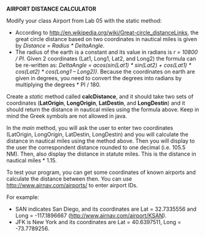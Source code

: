 **AIRPORT DISTANCE CALCULATOR**

Modify your class Airport from Lab 05 with the static method: <br/>
* According to http://en.wikipedia.org/wiki/Great-circle_distanceLinks, the great circle distance based on two coordinates in nautical miles is given by *Distance = Radius * DeltaAngle*.
* The radius of the earth is a constant and its value in radians is *r = 10800 / PI*. Given 2 coordinates (Lat1, Long1, Lat2, and Long2) the formula can be re-written as: *DeltaAngle = acos(sin(Lat1) * sin(Lat2) + cos(Lat1) * cos(Lat2) * cos(Long1 – Long2))*. Because the coordinates on earth are given in degrees, you need to convert the degrees into radians by multiplying the degrees * PI / 180.

Create a *static* method called **calcDistance**, and it should take two sets of coordinates (**LatOrigin**, **LongOrigin**, **LatDestin**, and **LongDestin**) and it should return the distance in nautical miles using the formula above. Keep in mind the Greek symbols are not allowed in java.

In the *main* method, you will ask the user to enter two coordinates (LatOrigin, LongOrigin, LatDestin, LongDestin) and you will calculate the distance in nautical miles using the method above. Then you will display to the user the correspondent distance rounded to one decimal (i.e. 105.5 NM). Then, also display the distance in statute miles. This is the distance in nautical miles * 1.15.

To test your program, you can get some coordinates of known airports and calculate the distance between then. You can use http://www.airnav.com/airports/ to enter airport IDs.

For example:
* SAN indicates San Diego, and its coordinates are Lat = 32.7335556 and Long = -117.1896667 (http://www.airnav.com/airport/KSAN). 
* JFK is New York and its coordinates are Lat = 40.6397511, Long = -73.7789256.